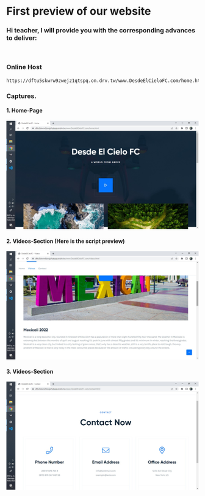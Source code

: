 # First preview of our website

### Hi teacher, I will provide you with the corresponding advances to deliver:

<br>

### Online Host

    https://dftu5skwrw9zwejz1qtspq.on.drv.tw/www.DesdeElCieloFC.com/home.html

### Captures.

#### 1. Home-Page

![1](captures/1.jpeg)

#### 2. Videos-Section (Here is the script preview)

![2](captures/2.jpeg)

#### 3. Videos-Section

![2](captures/3.jpeg)
